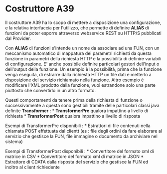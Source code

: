 # Costruttore A39
Il costruttore A39 ha lo scopo di mettere a disposizione una configurazione, e la relativa interfaccia per l'utilizzo, che permette di definire **ALIAS** di funzioni da poter esporre attraverso webservice REST su HTTP/S pubblicati dal Provider.

Con **ALIAS** di funzioni s'intende un nome da associare ad una FUN, con un meccanismo automatico di mappatura dei parametri richiesti da questa funzione in parametri della richiesta HTTP e la possibilità di definire variabili di configurazione.
E' anche possibile definire particolari gestori dell'input o dell'output della funzione.
Un esempio è la possibilità, prima che la funzione venga eseguita, di estrarre dalla richiesta HTTP un file dati e metterlo a disposizione del servizio richiamato nella funzione.
Altro esempio è modificare l'XML prodotto dalla funzione, vuoi estrandone solo una parte piuttosto che convertirlo in un altro formato.

Questi comportamenti da tenere prima della richiesta di funzione o successivamente a questa sono gestibili tramite delle particolari classi java definite **Transformer** : 
\* **TransformerPre** qualora impattino a livello di richiesta
\* **TransformerPost** qualora impattino a livello di risposta

Esempi di TransformerPre disponibili : 
\* Estrattori di file contenuti nella chiamata POST effettuata dal clientt (es :  file degli ordini da fare elaborare al servizio che gestisce la FUN, file immagine o documento da archiviare nel sistema)

Esempi di TransformerPost disponibili : 
\* Convertitore del formato xml di matrice in CSV
\* Convertitore del formato xml di matrice in JSON
\* Estrattore di CDATA dalla risposta del servizio che gestisce la FUN ed inoltro al client richiedente
